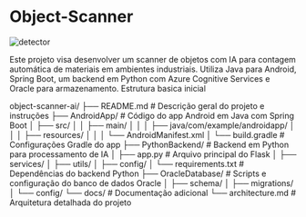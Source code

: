 # Object-Scanner
![detector](https://github.com/user-attachments/assets/37645298-c6ae-4051-8510-b6c02c6d69dc)

Este projeto visa desenvolver um scanner de objetos com IA para contagem automática de materiais em ambientes industriais. Utiliza Java para Android, Spring Boot, um backend em Python com Azure Cognitive Services e Oracle para armazenamento.
Estrutura basica inicial

object-scanner-ai/
├── README.md                           # Descrição geral do projeto e instruções
├── AndroidApp/                         # Código do app Android em Java com Spring Boot
│   ├── src/
│   │   ├── main/
│   │   │   ├── java/com/example/androidapp/
│   │   │   ├── resources/
│   │   │   └── AndroidManifest.xml
│   └── build.gradle                    # Configurações Gradle do app
├── PythonBackend/                      # Backend em Python para processamento de IA
│   ├── app.py                          # Arquivo principal do Flask
│   ├── services/
│   ├── utils/
│   ├── config/
│   └── requirements.txt                # Dependências do backend Python
├── OracleDatabase/                     # Scripts e configuração do banco de dados Oracle
│   ├── schema/
│   ├── migrations/
│   └── config/
└── docs/                               # Documentação adicional
    └── architecture.md                 # Arquitetura detalhada do projeto

    
